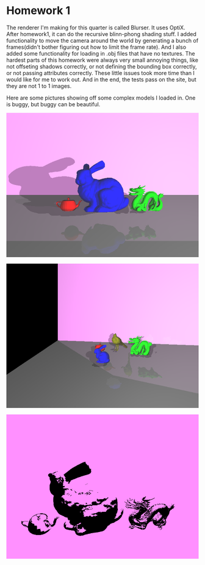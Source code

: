 # Homework 1

The renderer I'm making for this quarter is called Blurser. It uses OptiX. After homework1, it can do the recursive blinn-phong shading stuff. I added functionality to move the camera around the world by generating a bunch of frames(didn't bother figuring out how to limit the frame rate). And I also added some functionality for loading in .obj files that have no textures. The hardest parts of this homework were always very small annoying things, like not offseting shadows correctly, or not defining the bounding box correctly, or not passing attributes correctly. These little issues took more time than I would like for me to work out. And in the end, the tests pass on the site, but they are not 1 to 1 images.

Here are some pictures showing off some complex models I loaded in. One is buggy, but buggy can be beautiful.

![instance](images/hw1/instance.png)

![instance2](images/hw1/instance2.png)

![peak](images/hw1/peak.png)

